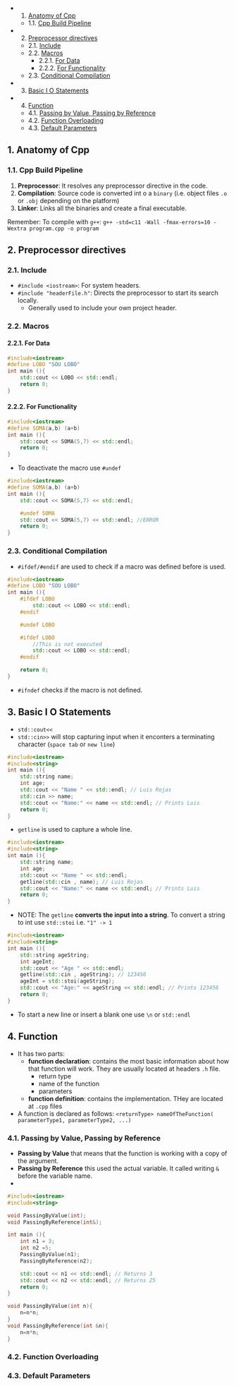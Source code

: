 <!-- vscode-markdown-toc -->
* 1. [Anatomy of Cpp](#AnatomyofCpp)
	* 1.1. [Cpp Build Pipeline](#CppBuildPipeline)
* 2. [Preprocessor directives](#Preprocessordirectives)
	* 2.1. [Include](#Include)
	* 2.2. [Macros](#Macros)
		* 2.2.1. [For Data](#ForData)
		* 2.2.2. [For Functionality](#ForFunctionality)
	* 2.3. [Conditional Compilation](#ConditionalCompilation)
* 3. [Basic I O Statements](#BasicIOStatements)
* 4. [Function](#Function)
	* 4.1. [Passing by Value, Passing by Reference](#PassingbyValuePassingbyReference)
	* 4.2. [Function Overloading](#FunctionOverloading)
	* 4.3. [Default Parameters](#DefaultParameters)

<!-- vscode-markdown-toc-config
	numbering=true
	autoSave=true
	/vscode-markdown-toc-config -->
<!-- /vscode-markdown-toc -->

##  1. <a name='AnatomyofCpp'></a>Anatomy of Cpp

###  1.1. <a name='CppBuildPipeline'></a>Cpp Build Pipeline
1. **Preprocessor**: It resolves any preprocessor directive in the code.
2. **Compilation**: Source code is converted int o a `binary` (i.e. object files `.o` or `.obj` depending on the platform)
3. **Linker**: Links all the binaries and create a final executable.

Remember: To compile with `g++`:
`g++ -std=c11 -Wall -fmax-errors=10 -Wextra program.cpp -o program`

##  2. <a name='Preprocessordirectives'></a>Preprocessor directives

###  2.1. <a name='Include'></a>Include
- `#include <iostream>`: For system headers.
- `#include "headerFile.h"`: Directs the preprocessor to start its search locally.
	- Generally used to include your own project header.

###  2.2. <a name='Macros'></a>Macros

####  2.2.1. <a name='ForData'></a>For Data

``` cpp
#include<iostream>
#define LOBO "SOU LOBO"
int main (){
    std::cout << LOBO << std::endl;
    return 0;
}
```

####  2.2.2. <a name='ForFunctionality'></a>For Functionality

``` cpp
#include<iostream>
#define SOMA(a,b) (a+b)
int main (){
    std::cout << SOMA(5,7) << std::endl;
    return 0;
}
```

- To deactivate the macro use `#undef `

``` cpp
#include<iostream>
#define SOMA(a,b) (a+b)
int main (){
    std::cout << SOMA(5,7) << std::endl;

    #undef SOMA
    std::cout << SOMA(5,7) << std::endl; //ERROR
    return 0;
}
```
###  2.3. <a name='ConditionalCompilation'></a>Conditional Compilation 
- `#ifdef/#endif` are used to check if a macro was defined before is used.

``` cpp
#include<iostream>
#define LOBO "SOU LOBO"
int main (){
    #ifdef LOBO
		std::cout << LOBO << std::endl;
	#endif

	#undef LOBO

	#ifdef LOBO
		//This is not executed
		std::cout << LOBO << std::endl;
	#endif

    return 0;
}
```

- `#ifndef` checks if the macro is not defined.

##  3. <a name='BasicIOStatements'></a>Basic I O Statements
- `std::cout<<` 
- `std::cin>>` will stop capturing input when it enconters a terminating character (`space tab` or `new line`)

``` cpp
#include<iostream>
#include<string>
int main (){
    std::string name;
    int age;
    std::cout << "Name " << std::endl; // Luis Rojas
    std::cin >> name;
    std::cout << "Name:" << name << std::endl; // Prints Luis
    return 0;
}
```

- `getline` is used to capture a whole line.
``` cpp
#include<iostream>
#include<string>
int main (){
    std::string name;
    int age;
    std::cout << "Name " << std::endl;
    getline(std::cin , name); // Luis Rojas
    std::cout << "Name:" << name << std::endl; // Prints Luis
    return 0;
}
```
-  NOTE: The `getline` **converts the input into a string**. To convert a string to int use `std::stoi` i.e. `"1" -> 1`
``` cpp
#include<iostream>
#include<string>
int main (){
    std::string ageString;
    int ageInt;
    std::cout << "Age " << std::endl;
    getline(std::cin , ageString); // 123456
	ageInt = std::stoi(ageString);
    std::cout << "Age:" << ageString << std::endl; // Prints 123456
    return 0;
}
```

- To start a new line or insert a blank one use `\n` or `std::endl`


##  4. <a name='Function'></a>Function
- It has two parts:
  - **function declaration**: contains the most basic information about how that function will work. They are usually located at headers `.h` file.
    - return type 
    - name of the function
    - parameters
  - **function definition**: contains the implementation. THey are located at `.cpp` files
- A function is declared as follows:
`<returnType> nameOfTheFunction( parameterType1, parameterType2, ...)` 

###  4.1. <a name='PassingbyValuePassingbyReference'></a>Passing by Value, Passing by Reference

- **Passing by Value** that means that the function is working with a copy of the argument.
- **Passing by Reference** this used the actual variable. It called writing `&` before the variable name.
- 
``` cpp
#include<iostream>
#include<string>

void PassingByValue(int);
void PassingByReference(int&);

int main (){
    int n1 = 3;
    int n2 =5;
    PassingByValue(n1);
    PassingByReference(n2);

    std::cout << n1 << std::endl; // Returns 3
    std::cout << n2 << std::endl; // Returns 25
    return 0;
}

void PassingByValue(int n){
    n=n*n;
}
void PassingByReference(int &n){
    n=n*n;
}
```

###  4.2. <a name='FunctionOverloading'></a>Function Overloading


###  4.3. <a name='DefaultParameters'></a>Default Parameters

